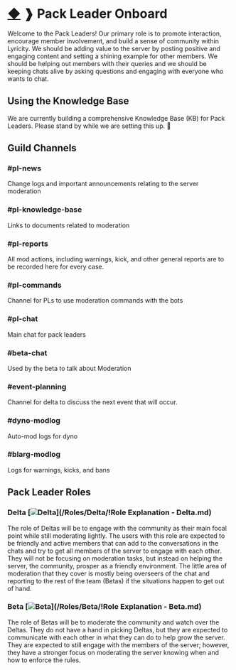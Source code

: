 # [◆](/) ❱ Pack Leader Onboard

Welcome to the Pack Leaders! Our primary role is to promote interaction, encourage member involvement, and build a sense of community within Lyricity. We should be adding value to the server by posting positive and engaging content and setting a shining example for other members. We should be helping out members with their queries and we should be keeping chats alive by asking questions and engaging with everyone who wants to chat.

## Using the Knowledge Base

We are currently building a comprehensive Knowledge Base (KB) for Pack Leaders. Please stand by while we are setting this up. 💝

## Guild Channels

### #pl-news

Change logs and important announcements relating to the server moderation

### #pl-knowledge-base

Links to documents related to moderation

### #pl-reports

All mod actions, including warnings, kick, and other general reports are to be recorded here for every case.

### #pl-commands

Channel for PLs to use moderation commands with the bots

### #pl-chat

Main chat for pack leaders

### #beta-chat

Used by the beta to talk about Moderation

### #event-planning

Channel for delta to discuss the next event that will occur.

### #dyno-modlog

Auto-mod logs for dyno

### #blarg-modlog

Logs for warnings, kicks, and bans

## Pack Leader Roles

### Delta [![Delta](https://img.shields.io/badge/Delta-informational?logo=lastpass)](/Roles/Delta/!Role Explanation - Delta.md)

The role of Deltas will be to engage with the community as their main focal point while still moderating lightly. The users with this role are expected to be friendly and active members that can add to the conversations in the chats and try to get all members of the server to engage with each other. They will not be focusing on moderation tasks, but instead on helping the server, the community, prosper as a friendly environment. The little area of moderation that they cover is mostly being overseers of the chat and reporting to the rest of the team (Betas) if the situations happen to get out of hand.

### Beta [![Beta](https://img.shields.io/badge/Beta-informational?logo=lastpass)](/Roles/Beta/!Role Explanation - Beta.md)

The role of Betas will be to moderate the community and watch over the Deltas. They do not have a hand in picking Deltas, but they are expected to communicate with each other in what they can do to help grow the server. They are expected to still engage with the members of the server; however, they have a stronger focus on moderating the server knowing when and how to enforce the rules.